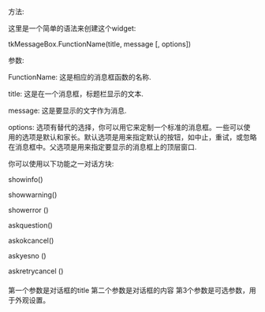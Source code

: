 方法:

这里是一个简单的语法来创建这个widget:

tkMessageBox.FunctionName(title, message [, options])

参数:

   FunctionName: 这是相应的消息框函数的名称.

   title: 这是在一个消息框，标题栏显示的文本.

   message: 这是要显示的文字作为消息.

   options: 选项有替代的选择，你可以用它来定制一个标准的消息框。一些可以使用的选项是默认和家长。默认选项是用来指定默认的按钮，如中止，重试，或忽略在消息框中。父选项是用来指定要显示的消息框上的顶层窗口.

你可以使用以下功能之一对话方块:

   showinfo()

   showwarning()

   showerror ()

   askquestion()

   askokcancel()

   askyesno ()

   askretrycancel ()

####
第一个参数是对话框的title
第二个参数是对话框的内容
第3个参数是可选参数，用于外观设置。
